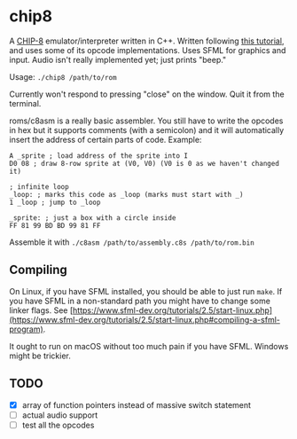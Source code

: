 chip8
=====

A [CHIP-8](https://en.wikipedia.org/wiki/CHIP-8) emulator/interpreter written in
C++. Written following [this tutorial](http://www.multigesture.net/articles/how-to-write-an-emulator-chip-8-interpreter/),
and uses some of its opcode implementations. Uses SFML for graphics and input.
Audio isn't really implemented yet; just prints "beep."

Usage: `./chip8 /path/to/rom`

Currently won't respond to pressing "close" on the window. Quit it from the
terminal.

roms/c8asm is a really basic assembler. You still have to write the opcodes in
hex but it supports comments (with a semicolon) and it will automatically insert
the address of certain parts of code. Example:

```
A _sprite ; load address of the sprite into I
D0 08 ; draw 8-row sprite at (V0, V0) (V0 is 0 as we haven't changed it)

; infinite loop
_loop: ; marks this code as _loop (marks must start with _)
1 _loop ; jump to _loop

_sprite: ; just a box with a circle inside
FF 81 99 BD BD 99 81 FF
```

Assemble it with `./c8asm /path/to/assembly.c8s /path/to/rom.bin`

Compiling
---------

On Linux, if you have SFML installed, you should be able to just run `make`. If
you have SFML in a non-standard path you might have to change some linker flags.
See [https://www.sfml-dev.org/tutorials/2.5/start-linux.php](https://www.sfml-dev.org/tutorials/2.5/start-linux.php#compiling-a-sfml-program).

It ought to run on macOS without too much pain if you have SFML. Windows might
be trickier.

TODO
----

- [x] array of function pointers instead of massive switch statement
- [ ] actual audio support
- [ ] test all the opcodes
